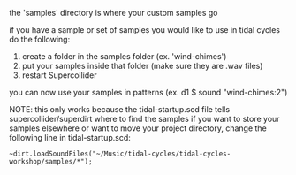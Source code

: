 the 'samples' directory is where your custom samples go

if you have a sample or set of samples you would like to use in tidal cycles do the following:
1. create a folder in the samples folder (ex. 'wind-chimes')
2. put your samples inside that folder (make sure they are .wav files)
3. restart Supercollider

you can now use your samples in patterns (ex. d1 $ sound "wind-chimes:2")

NOTE: this only works because the tidal-startup.scd file tells supercollider/superdirt where to find the samples
if you want to store your samples elsewhere or want to move your project directory,
change the following line in tidal-startup.scd:

	~dirt.loadSoundFiles("~/Music/tidal-cycles/tidal-cycles-workshop/samples/*");
